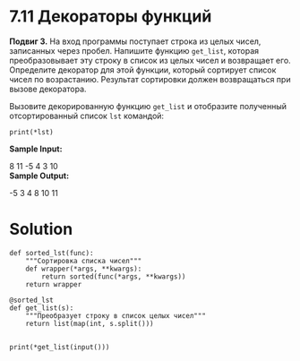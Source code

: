 # 7.11 Декораторы функций

**Подвиг 3.** На вход программы поступает строка
из целых чисел, записанных через пробел. Напишите 
функцию `get_list`, которая преобразовывает эту строку
в список из целых чисел и возвращает его. Определите
декоратор для этой функции, который сортирует список
чисел по возрастанию. Результат сортировки должен
возвращаться при вызове декоратора.

Вызовите декорированную функцию `get_list` и 
отобразите полученный отсортированный список `lst` командой:

`print(*lst)`

**Sample Input:**

8 11 -5 4 3 10\
**Sample Output:**

-5 3 4 8 10 11

# Solution

```
def sorted_lst(func):
    """Сортировка списка чисел"""
    def wrapper(*args, **kwargs):
        return sorted(func(*args, **kwargs))
    return wrapper

@sorted_lst
def get_list(s):
    """Преобразует строку в список целых чисел"""
    return list(map(int, s.split()))
    

print(*get_list(input()))
```
